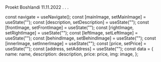 Proekt Boshlandi 11.11.2022 . . .

  const navigate = useNavigate();
  const [mainImage, setMainImage] = useState("");
  const [description, setDescription] = useState("");
  const [frontImage, setFrontImage] = useState("");
  const [rightImage, setRightImage] = useState("");
  const [leftImage, setLeftImage] = useState("");
  const [behindImage, setBehindImage] = useState("");
  const [innerImage, setInnerImage] = useState("");
  const [price, setPrice] = useState("");
  const [address, setAddress] = useState("");
  const data = {
    name: name,
    description: description,
    price: price,
    img: image,
  };
